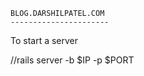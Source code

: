 
    BLOG.DARSHILPATEL.COM
    ----------------------


To start a server

//rails server -b $IP -p $PORT
